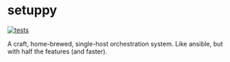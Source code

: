 # setuppy

[![tests](https://github.com/mwhoffman/setuppy/actions/workflows/tests.yml/badge.svg)][tests]

[tests]: https://github.com/mwhoffman/setuppy/actions/workflows/tests.yml

A craft, home-brewed, single-host orchestration system. Like ansible, but with
half the features (and faster).
